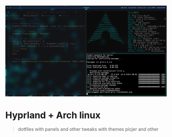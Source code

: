 ![preview](./preview.png)

# Hyprland + Arch linux

> dotfiles with panels and other tweaks with themes picjer and other
